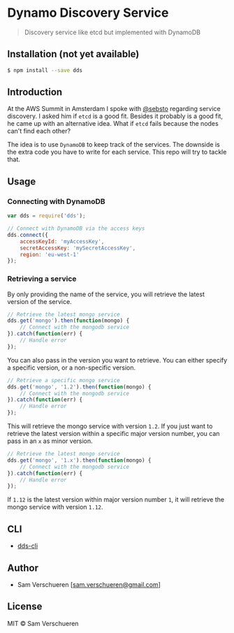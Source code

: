 # Dynamo Discovery Service

> Discovery service like etcd but implemented with DynamoDB

## Installation (not yet available)

```bash
$ npm install --save dds
```

## Introduction

At the AWS Summit in Amsterdam I spoke with [@sebsto](https://twitter.com/sebsto) regarding service discovery. I asked 
him if `etcd` is a good fit. Besides it probably is a good fit, he came up with an alternative idea. What if `etcd` 
fails because the nodes can't find each other?

The idea is to use `DynamoDB` to keep track of the services. The downside is the extra code you have to write for 
each service. This repo will try to tackle that.

## Usage

### Connecting with DynamoDB

```javascript
var dds = require('dds');

// Connect with DynamoDB via the access keys
dds.connect({
    accessKeyId: 'myAccessKey',
    secretAccessKey: 'mySecretAccessKey',
    region: 'eu-west-1'
});
```

### Retrieving a service

By only providing the name of the service, you will retrieve the latest version of the service.

```javascript
// Retrieve the latest mongo service
dds.get('mongo').then(function(mongo) {
    // Connect with the mongodb service
}).catch(function(err) {
    // Handle error
});
```

You can also pass in the version you want to retrieve. You can either specify a specific version, or a non-specific version.

```javascript
// Retrieve a specific mongo service
dds.get('mongo', '1.2').then(function(mongo) {
    // Connect with the mongodb service
}).catch(function(err) {
    // Handle error
});
```

This will retrieve the mongo service with version `1.2`. If you just want to retrieve the latest version within a specific
major version number, you can pass in an `x` as minor version.

```javascript
// Retrieve the latest mongo service
dds.get('mongo', '1.x').then(function(mongo) {
    // Connect with the mongodb service
}).catch(function(err) {
    // Handle error
});
```

If `1.12` is the latest version within major version number `1`, it will retrieve the mongo service with version `1.12`.

## CLI

- [dds-cli](https://github.com/SamVerschueren/dynamo-discovery-service-cli)

## Author

- Sam Verschueren [<sam.verschueren@gmail.com>]

## License

MIT © Sam Verschueren

